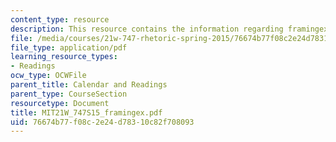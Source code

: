 ```yaml
---
content_type: resource
description: This resource contains the information regarding framingex.
file: /media/courses/21w-747-rhetoric-spring-2015/76674b77f08c2e24d78310c82f708093_MIT21W_747S15_framingex.pdf
file_type: application/pdf
learning_resource_types:
- Readings
ocw_type: OCWFile
parent_title: Calendar and Readings
parent_type: CourseSection
resourcetype: Document
title: MIT21W_747S15_framingex.pdf
uid: 76674b77-f08c-2e24-d783-10c82f708093
---
```

